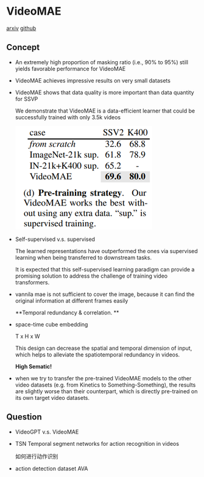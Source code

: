 # VideoMAE

[arxiv](https://arxiv.org/abs/2203.12602) [github](https://github.com/MCG-NJU/VideoMAE)

## Concept

- An extremely high proportion of masking ratio (i.e., 90% to 95%) still yields favorable performance for VideoMAE

- VideoMAE achieves impressive results on very small datasets

- VideoMAE shows that data quality is more important than data quantity for SSVP

  We demonstrate that VideoMAE is a data-efficient learner that could be successfully trained with only 3.5k videos

  ![image-20240303172210920](VideoMAE/image-20240303172210920.png)

- Self-supervised v.s. supervised

  The learned representations have outperformed the ones via supervised learning when being transferred to downstream tasks.

  It is expected that this self-supervised learning paradigm can provide a promising solution to address the challenge of training video transformers.

- vannila mae is not sufficient to cover the image, because it can find the original information at different frames easily

  **Temporal redundancy & correlation. **

- space-time cube embedding

  T x H x W

  This design can decrease the spatial and temporal dimension of input, which helps to alleviate the spatiotemporal redundancy in videos.

  **High Sematic!**

- when we try to transfer the pre-trained VideoMAE models to the other video datasets (e.g. from Kinetics to Something-Something), the results are slightly worse than their counterpart, which is directly pre-trained on its own target video datasets.

## Question

- VideoGPT v.s. VideoMAE

- TSN Temporal segment networks for action recognition in videos

  如何进行动作识别

- action detection dataset AVA